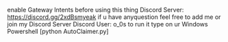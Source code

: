 enable Gateway Intents before using this thing
Discord Server: https://discord.gg/2xdBsmyeak
if u have anyquestion feel free to add me or join my Discord Server
Discord User: o_0s
to run it type on ur Windows Powershell [python AutoClaimer.py]
